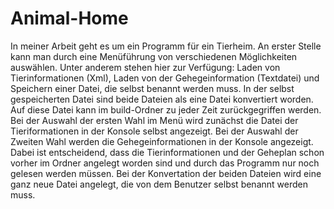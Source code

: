 # Animal-Home
In meiner Arbeit geht es um ein Programm für ein Tierheim. An erster Stelle kann man durch eine Menüführung von verschiedenen Möglichkeiten auswählen. Unter anderem stehen hier zur Verfügung: Laden von Tierinformationen (Xml), Laden von der Gehegeinformation (Textdatei) und Speichern einer Datei, die selbst benannt werden muss. In der selbst gespeicherten Datei sind beide Dateien als eine Datei konvertiert worden. Auf diese Datei kann im build-Ordner zu jeder Zeit zurückgegriffen werden. Bei der Auswahl der ersten Wahl im Menü wird zunächst die Datei der Tieriformationen in der Konsole selbst angezeigt. Bei der Auswahl der Zweiten Wahl werden die Gehegeinformationen in der Konsole angezeigt. Dabei ist entscheidend, dass die Tierinformationen und der Geheplan schon vorher im Ordner angelegt worden sind und durch das Programm nur noch gelesen werden müssen. Bei der Konvertation der beiden Dateien wird eine ganz neue Datei angelegt, die von dem Benutzer selbst benannt werden muss.

